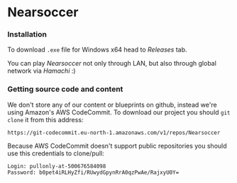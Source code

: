 # Nearsoccer

### Installation

To download `.exe` file for Windows x64 head to *Releases* tab.

You can play *Nearsoccer* not only through LAN, but also through global network via *Hamachi* :)

### Getting source code and content

We don't store any of our content or blueprints on github, instead we're using Amazon's AWS CodeCommit.
To download our project you should `git clone` it from this address:
```
https://git-codecommit.eu-north-1.amazonaws.com/v1/repos/Nearsoccer
```

Because AWS CodeCommit doesn't support public repositories you should use this credentials to clone/pull:
```
Login: pullonly-at-500676584098
Password: b0pet4iRLHyZfi/RUwydGpynRrA0qzPwAe/RajxyU0Y=
```
